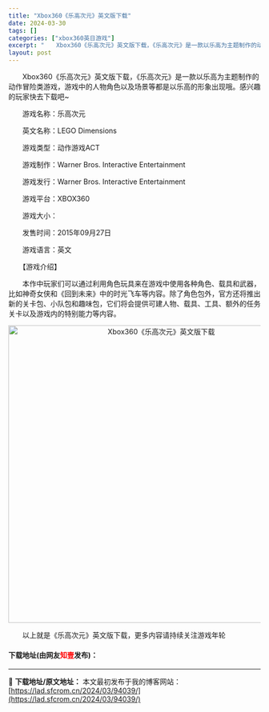 ```yaml
---
title: "Xbox360《乐高次元》英文版下载"
date: 2024-03-30
tags: []
categories: ["xbox360英日游戏"]
excerpt: "　　Xbox360《乐高次元》英文版下载，《乐高次元》是一款以乐高为主题制作的动作冒险类游戏，游戏中的人物角色以及场景等都是以乐高的形象出现哦。感兴趣的玩家快去下载吧~ 　　游戏名称：乐高次元 　　英文名称：LEGO Dimensions 　　游戏类型：动作游戏ACT 　　游戏制作：Warner B&hellip;"
layout: post
---
```


 <p>　　Xbox360《乐高次元》英文版下载，《乐高次元》是一款以乐高为主题制作的动作冒险类游戏，游戏中的人物角色以及场景等都是以乐高的形象出现哦。感兴趣的玩家快去下载吧~</p> <p>　　游戏名称：乐高次元</p> <p>　　英文名称：LEGO Dimensions</p> <p>　　游戏类型：动作游戏ACT</p> <p>　　游戏制作：Warner Bros. Interactive Entertainment</p> <p>　　游戏发行：Warner Bros. Interactive Entertainment</p> <p>　　游戏平台：XBOX360</p> <p>　　游戏大小：</p> <p>　　发售时间：2015年09月27日</p> <p>　　游戏语言：英文</p> <p>　　【游戏介绍】</p> <p>　　本作中玩家们可以通过利用角色玩具来在游戏中使用各种角色、载具和武器，比如神奇女侠和《回到未来》中的时光飞车等内容。除了角色包外，官方还将推出新的关卡包、小队包和趣味包，它们将会提供可建人物、载具、工具、额外的任务关卡以及游戏内的特别能力等内容。</p> <p align="center"><img align="" border="0" src="https://lad.sfcrom.cn/wp-content/uploads/2024/03/20240330_6607d5955c3c1.jpg" width="595" alt="Xbox360《乐高次元》英文版下载" /></p> <p>　　以上就是《乐高次元》英文版下载，更多内容请持续关注游戏年轮</p> <p><h4>下载地址(由网友<font color="red">知壹</font>发布)：</h4></p> 

---
📖 **下载地址/原文地址：** 本文最初发布于我的博客网站：[https://lad.sfcrom.cn/2024/03/94039/](https://lad.sfcrom.cn/2024/03/94039/)
